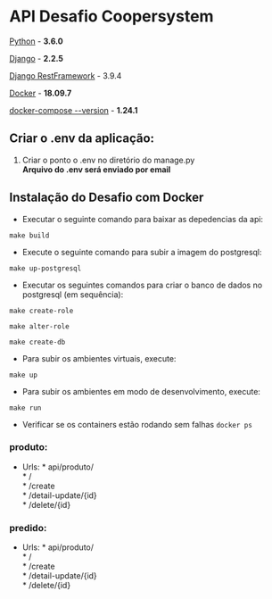 # API Desafio Coopersystem

[Python](https://www.python.org/) - **3.6.0**

[Django](https://www.djangoproject.com/) - **2.2.5**

[Django RestFramework](https://www.django-rest-framework.org/) - 3.9.4

[Docker]() - **18.09.7**

[docker-compose --version]() - **1.24.1** 


## Criar o .env da aplicação:

1. Criar o ponto o .env no diretório do manage.py \
**Arquivo do .env será enviado por email**

## Instalação do Desafio com Docker
- Executar o seguinte comando para baixar as depedencias da api:
```
make build
```
- Execute o seguinte comando para subir a imagem do postgresql: 
```
make up-postgresql
```
- Executar os seguintes comandos para criar o banco de dados no postgresql (em sequência):
```
make create-role
```
```
make alter-role
```
```
make create-db
```
- Para subir os ambientes virtuais, execute:
 
```
make up
```

- Para subir os ambientes em modo de desenvolvimento, execute:
 
```
make run

```
- Verificar se os containers estão rodando sem falhas `docker ps`


     
    
### produto:
  * Urls: 
        * api/produto/ \
            * / \
            * /create \
            * /detail-update/{id} \
            * /delete/{id}
### predido:
  
  * Urls: 
        * api/produto/ \
            * / \
            * /create \
            * /detail-update/{id} \
            * /delete/{id}


      
